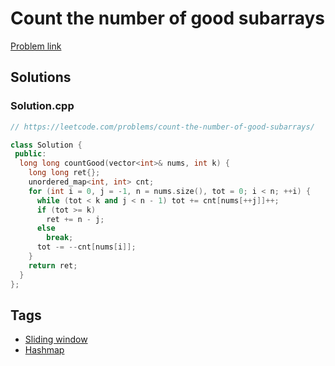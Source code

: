 # Count the number of good subarrays

[Problem link](https://leetcode.com/problems/count-the-number-of-good-subarrays/)

## Solutions


### Solution.cpp
```cpp
// https://leetcode.com/problems/count-the-number-of-good-subarrays/

class Solution {
 public:
  long long countGood(vector<int>& nums, int k) {
    long long ret{};
    unordered_map<int, int> cnt;
    for (int i = 0, j = -1, n = nums.size(), tot = 0; i < n; ++i) {
      while (tot < k and j < n - 1) tot += cnt[nums[++j]]++;
      if (tot >= k)
        ret += n - j;
      else
        break;
      tot -= --cnt[nums[i]];
    }
    return ret;
  }
};
```
## Tags

* [Sliding window](/README.md#Sliding_window)
* [Hashmap](/README.md#Hashmap)
